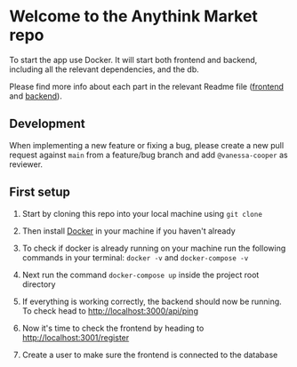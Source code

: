 # Welcome to the Anythink Market repo

To start the app use Docker. It will start both frontend and backend, including all the relevant dependencies, and the db.

Please find more info about each part in the relevant Readme file ([frontend](frontend/readme.md) and [backend](backend/README.md)).

## Development

When implementing a new feature or fixing a bug, please create a new pull request against `main` from a feature/bug branch and add `@vanessa-cooper` as reviewer.

## First setup

1. Start by cloning this repo into your local machine using `git clone`

2. Then install [Docker](https://docs.docker.com/get-docker/) in your machine if you haven't already

3. To check if docker is already running on your machine run the following commands in your terminal: `docker -v` and `docker-compose -v`

4. Next run the command `docker-compose up` inside the project root directory

5. If everything is working correctly, the backend should now be running. To check head to [http://localhost:3000/api/ping](http://localhost:3000/api/ping)

6. Now it's time to check the frontend by heading to [http://localhost:3001/register](http://localhost:3001/register)

7. Create a user to make sure the frontend is connected to the database
